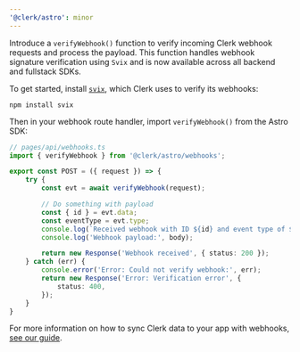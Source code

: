 ```yaml
---
'@clerk/astro': minor
---
```


Introduce a `verifyWebhook()` function to verify incoming Clerk webhook requests and process the payload. This function handles webhook signature verification using `Svix` and is now available across all backend and fullstack SDKs.

To get started, install [`svix`](https://www.npmjs.com/package/svix), which Clerk uses to verify its webhooks:

```shell
npm install svix
```

Then in your webhook route handler, import `verifyWebhook()` from the Astro SDK:

```ts
// pages/api/webhooks.ts
import { verifyWebhook } from '@clerk/astro/webhooks';

export const POST = ({ request }) => {
    try {
        const evt = await verifyWebhook(request);

        // Do something with payload
        const { id } = evt.data;
        const eventType = evt.type;
        console.log(`Received webhook with ID ${id} and event type of ${eventType}`);
        console.log('Webhook payload:', body);

        return new Response('Webhook received', { status: 200 });
    } catch (err) {
        console.error('Error: Could not verify webhook:', err);
        return new Response('Error: Verification error', {
            status: 400,
        });
    }
}
```

For more information on how to sync Clerk data to your app with webhooks, [see our guide](https://clerk.com/docs/webhooks/sync-data).

